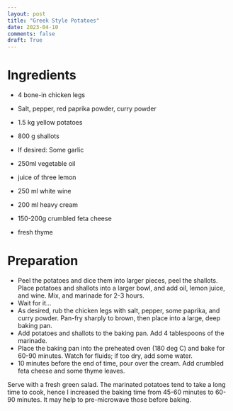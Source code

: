 ```yaml
---
layout: post
title: "Greek Style Potatoes"
date: 2023-04-10
comments: false
draft: True
---
```



Ingredients
===

 * 4 bone-in chicken legs 
 * Salt, pepper, red paprika powder, curry powder


 * 1.5 kg yellow potatoes
 * 800 g shallots
 * If desired: Some garlic
 * 250ml vegetable oil
 * juice of three lemon
 * 250 ml white wine
 
 * 200 ml heavy cream
 * 150-200g crumbled feta cheese
 * fresh thyme


Preparation
===

 * Peel the potatoes and dice them into larger pieces, peel the shallots. Place potatoes and shallots into a larger bowl, and add oil, lemon juice, and wine. Mix, and marinade for 2-3 hours.
 * Wait for it...
 * As desired, rub the chicken legs with salt, pepper, some paprika, and curry powder. Pan-fry sharply to brown, then place into a large, deep baking pan.
 * Add potatoes and shallots to the baking pan. Add 4 tablespoons of the marinade.
 * Place the baking pan into the preheated oven (180 deg C) and bake for 60-90 minutes. Watch for fluids; if too dry, add some water. 
 * 10 minutes before the end of time, pour over the cream. Add crumbled feta cheese and some thyme leaves. 
  
Serve with a fresh green salad. The marinated potatoes tend to take a long time to cook, hence I increased the baking time from 45-60 minutes to 60-90 minutes. It may help to pre-microwave those before baking. 
